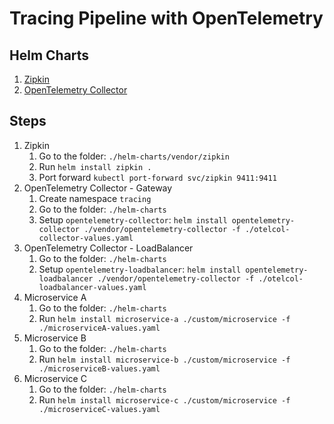 # Tracing Pipeline with OpenTelemetry

## Helm Charts
1. [Zipkin](https://github.com/openzipkin/zipkin/tree/2.24.3/charts/zipkin)
2. [OpenTelemetry Collector](https://github.com/open-telemetry/opentelemetry-helm-charts/tree/opentelemetry-collector-0.69.2)

## Steps
1. Zipkin
    1. Go to the folder: `./helm-charts/vendor/zipkin`
    1. Run `helm install zipkin .`
    1. Port forward `kubectl port-forward svc/zipkin 9411:9411`
2. OpenTelemetry Collector - Gateway
    1. Create namespace `tracing`
    1. Go to the folder: `./helm-charts`
    1. Setup `opentelemetry-collector`: `helm install opentelemetry-collector ./vendor/opentelemetry-collector -f ./otelcol-collector-values.yaml`
3. OpenTelemetry Collector - LoadBalancer
    1. Go to the folder: `./helm-charts`
    1. Setup `opentelemetry-loadbalancer`: `helm install opentelemetry-loadbalancer ./vendor/opentelemetry-collector -f ./otelcol-loadbalancer-values.yaml`
4. Microservice A
    1. Go to the folder: `./helm-charts`
    1. Run `helm install microservice-a ./custom/microservice -f ./microserviceA-values.yaml`
5. Microservice B
   1. Go to the folder: `./helm-charts`
   1. Run `helm install microservice-b ./custom/microservice -f ./microserviceB-values.yaml`
6. Microservice C
   1. Go to the folder: `./helm-charts`
   1. Run `helm install microservice-c ./custom/microservice -f ./microserviceC-values.yaml`
